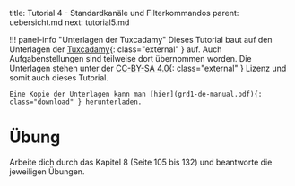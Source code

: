title: Tutorial 4 - Standardkanäle und Filterkommandos
parent: uebersicht.md
next: tutorial5.md

!!! panel-info "Unterlagen der Tuxcadamy"
    Dieses Tutorial baut auf den Unterlagen der [Tuxcadamy](https://www.tuxcademy.org/){: class="external" } auf. Auch Aufgabenstellungen
    sind teilweise dort übernommen worden. Die Unterlagen stehen unter der [CC-BY-SA 4.0](http://creativecommons.org/licenses/by-sa/4.0/){: class="external" }
    Lizenz und somit auch dieses Tutorial.

    Eine Kopie der Unterlagen kann man [hier](grd1-de-manual.pdf){: class="download" } herunterladen.

# Übung

Arbeite dich durch das Kapitel 8 (Seite 105 bis 132) und beantworte die jeweiligen Übungen.

